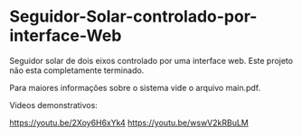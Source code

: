# Seguidor-Solar-controlado-por-interface-Web
Seguidor solar de dois eixos controlado por uma interface web. Este projeto não esta completamente terminado.

Para maiores informações sobre o sistema vide o arquivo main.pdf.

Videos demonstrativos: 

https://youtu.be/2Xoy6H6xYk4
https://youtu.be/wswV2kRBuLM
